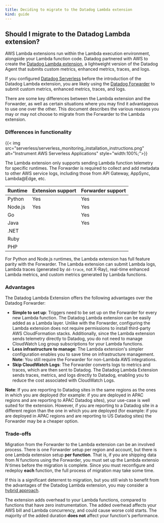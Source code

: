 ```yaml
---
title: Deciding to migrate to the Datadog Lambda extension
kind: guide
---
```


## Should I migrate to the Datadog Lambda extension?

AWS Lambda extensions run within the Lambda execution environment, alongside your Lambda function code. Datadog partnered with AWS to create the [Datadog Lambda extension][1], a lightweight version of the Datadog Agent that submits custom metrics, enhanced metrics, traces, and logs.

If you configured [Datadog Serverless][2] before the introduction of the Datadog Lambda extension, you are likely using the [Datadog Forwarder][3] to submit custom metrics, enhanced metrics, traces, and logs.

There are some key differences between the Lambda extension and the Forwarder, as well as certain situations where you may find it advantageous to use one over the other. This document describes the various reasons you may or may not choose to migrate from the Forwarder to the Lambda extension.

### Differences in functionality

{{< img src="serverless/serverless_monitoring_installation_instructions.png" alt="Instrument AWS Serverless Applications"  style="width:100%;">}}

The Lambda extension only supports sending Lambda function telemetry for specific runtimes. The Forwarder is required to collect and add metadata to other AWS service logs, including those from API Gateway, AppSync, Lambda@Edge, etc.

| Runtime | Extension support | Forwarder support |
| ------- | ----------------- | ----------------- |
| Python  | Yes               | Yes               |
| Node.js | Yes               | Yes               |
| Go      |                   | Yes               |
| Java    |                   | Yes               |
| .NET    |                   |                   |
| Ruby    |                   |                   |
| PHP     |                   |                   |

For Python and Node.js runtimes, the Lambda extension has full feature parity with the Forwarder. The Lambda extension can submit Lambda logs, Lambda traces (generated by `dd-trace`, not X-Ray), real-time enhanced Lambda metrics, and custom metrics generated by Lambda functions.

### Advantages

The Datadog Lambda Extension offers the following advantages over the Datadog Forwarder:

- **Simple to set up**: Triggers need to be set up on the Forwarder for every new Lambda function. The Datadog Lambda extension can be easily added as a Lambda layer. Unlike with the Forwarder, configuring the Lambda extension does not require permissions to install third-party AWS CloudFormation stacks. Additionally, since the Lambda extension sends telemetry directly to Datadog, you do not need to manage CloudWatch Log group subscriptions for your Lambda functions.
- **Less infrastructure to manage**: The Lambda extension's simpler configuration enables you to save time on infrastructure management. **Note**: You still require the Forwarder for non-Lambda AWS integrations.
- **Skip CloudWatch Logs**: The Forwarder converts logs to metrics and traces, which are then sent to Datadog. The Datadog Lambda Extension sends traces, metrics, and logs directly to Datadog, enabling you to reduce the cost associated with CloudWatch Logs.

**Note**: If you are reporting to Datadog sites in the same regions as the ones in which you are deployed (for example: if you are deployed in APAC regions and are reporting to APAC Datadog sites), your use-case is well suited for the extension. However, if you are reporting to a Datadog site in a different region than the one in which you are deployed (for example: if you are deployed in APAC regions and are reporting to US Datadog sites) the Forwarder may be a cheaper option.

### Trade-offs

Migration from the Forwarder to the Lambda extension can be an involved process. There is one Forwarder setup per region and account, but there is one Lambda extension setup **per function**. That is, if you are shipping data from *N* functions using the Forwarder, you must set up the Lambda extensio *N* times before the migration is complete. Since you must reconfigure and redeploy **each** function, the full process of migration may take some time.

If this is a significant deterrent to migration, but you still wish to benefit from the advantages of the Datadog Lambda extension, you may consider a [hybrid approach][4].

The extension adds overhead to your Lambda functions, compared to functions that have zero instrumentation. The added overhead affects your AWS bill and Lambda concurrency, and could cause worse cold starts. The majority of the added duration **does not** affect your function's performance.


[1]: /serverless/libraries_integrations/extension/
[2]: /serverless
[3]: /serverless/libraries_integrations/forwarder/
[4]: /serverless/guide/forwarder_extension_migration/#hybrid-approach
